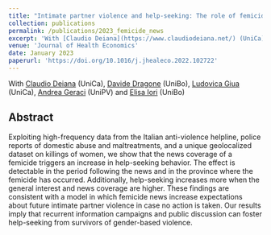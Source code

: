 ```yaml
---
title: "Intimate partner violence and help-seeking: The role of femicide news"
collection: publications
permalink: /publications/2023_femicide_news
excerpt: 'With [Claudio Deiana](https://www.claudiodeiana.net/) (UniCa), [Davide Dragone](https://sites.google.com/site/davidedragone/) (UniBo), [Ludovica Giua](https://sites.google.com/site/ludovicagiua/home) (UniCa), [Andrea Geraci](https://sites.google.com/view/andreageraci/home) (UniPV) and [Elisa Iori](https://www.unibo.it/sitoweb/elisa.iori5) (UniBo)'
venue: 'Journal of Health Economics'
date: January 2023
paperurl: 'https://doi.org/10.1016/j.jhealeco.2022.102722'
---
```

With [Claudio Deiana](https://www.claudiodeiana.net/) (UniCa), [Davide Dragone](https://sites.google.com/site/davidedragone/) (UniBo), [Ludovica Giua](https://sites.google.com/site/ludovicagiua/home) (UniCa), [Andrea Geraci](https://sites.google.com/view/andreageraci/home) (UniPV) and [Elisa Iori](https://www.unibo.it/sitoweb/elisa.iori5) (UniBo)

Abstract 
-----
Exploiting high-frequency data from the Italian anti-violence helpline, police reports of domestic abuse and maltreatments, and a unique geolocalized dataset on killings of women, we show that the news coverage of a femicide triggers an increase in help-seeking behavior. The effect is detectable in the period following the news and in the province where the femicide has occurred. Additionally, help-seeking increases more when the general interest and news coverage are higher. These findings are consistent with a model in which femicide news increase expectations about future intimate partner violence in case no action is taken. Our results imply that recurrent information campaigns and public discussion can foster help-seeking from survivors of gender-based violence.
